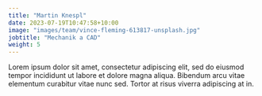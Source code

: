 ```yaml
---
title: "Martin Knespl"
date: 2023-07-19T10:47:58+10:00
image: "images/team/vince-fleming-613817-unsplash.jpg"
jobtitle: "Mechanik a CAD"
weight: 5
---
```


Lorem ipsum dolor sit amet, consectetur adipiscing elit, sed do eiusmod tempor incididunt ut labore et dolore magna aliqua. Bibendum arcu vitae elementum curabitur vitae nunc sed. Tortor at risus viverra adipiscing at in.

